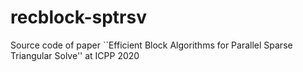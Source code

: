 # recblock-sptrsv
Source code of paper ``Efficient Block Algorithms for Parallel Sparse Triangular Solve'' at ICPP 2020
